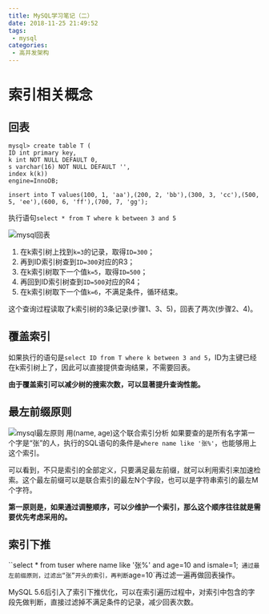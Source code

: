 ```yaml
---
title: MySQL学习笔记（二）
date: 2018-11-25 21:49:52
tags:
 - mysql
categories:
 - 高并发架构
---
```

# 索引相关概念
## 回表
```mysql
mysql> create table T ( 
ID int primary key,
k int NOT NULL DEFAULT 0,
s varchar(16) NOT NULL DEFAULT '',
index k(k))
engine=InnoDB;

insert into T values(100, 1, 'aa'),(200, 2, 'bb'),(300, 3, 'cc'),(500, 5, 'ee'),(600, 6, 'ff'),(700, 7, 'gg');
```
执行语句`select * from T where k between 3 and 5`

![mysql回表](https://ws3.sinaimg.cn/large/006tNbRwgy1fxknsizf2ej30vq0nsgn3.jpg)
1. 在k索引树上找到`k=3`的记录，取得`ID=300`；
2. 再到ID索引树查到`ID=300`对应的R3；
3. 在k索引树取下一个值`k=5`，取得`ID=500`；
4. 再回到ID索引树查到`ID=500`对应的R4；
5. 在k索引树取下一个值`k=6`，不满足条件，循环结束。

这个查询过程读取了k索引树的3条记录(步骤1、3、5)，回表了两次(步骤2、4)。

## 覆盖索引
如果执行的语句是`select ID from T where k between 3 and 5`，ID为主键已经在k索引树上了，因此可以直接提供查询结果，不需要回表。

**由于覆盖索引可以减少树的搜索次数，可以显著提升查询性能。**

## 最左前缀原则

![mysql最左原则](https://ws2.sinaimg.cn/large/006tNbRwgy1fxko9pise5j30vq0mqwg5.jpg)
用(name, age)这个联合索引分析
如果要查的是所有名字第一个字是“张”的人，执行的SQL语句的条件是`where name like '张%'`，也能够用上这个索引。

可以看到，不只是索引的全部定义，只要满足最左前缀，就可以利用索引来加速检索。这个最左前缀可以是联合索引的最左N个字段，也可以是字符串索引的最左M个字符。

**第一原则是，如果通过调整顺序，可以少维护一个索引，那么这个顺序往往就是需要优先考虑采用的。**

## 索引下推
``select * from tuser where name like '张%' and age=10 and ismale=1;`
通过最左前缀原则，过滤出“张”开头的索引，再判断`age=10`再过滤一遍再做回表操作。

MySQL 5.6后引入了索引下推优化，可以在索引遍历过程中，对索引中包含的字段先做判断，直接过滤掉不满足条件的记录，减少回表次数。

